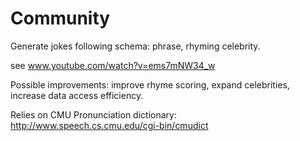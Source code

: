 # Community
Generate jokes following schema: phrase, rhyming celebrity.

see www.youtube.com/watch?v=ems7mNW34_w

Possible improvements: improve rhyme scoring, expand celebrities, increase data access efficiency.

Relies on CMU Pronunciation dictionary: http://www.speech.cs.cmu.edu/cgi-bin/cmudict

